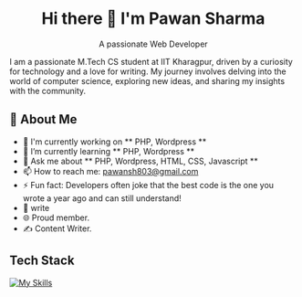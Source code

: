 <h1 align = center>Hi there 👋 I'm Pawan Sharma</h1>
<p align = center>A passionate Web Developer</p>
I am a passionate M.Tech CS student at IIT Kharagpur, driven by a curiosity for technology and a love for writing. My journey involves delving into the world of computer science, exploring new ideas, and sharing my insights with the community.

## 🚀 About Me

- 🔭 I'm currently working on ** PHP, Wordpress **
- 🌱 I’m currently learning ** PHP, Wordpress **
- 💬 Ask me about ** PHP, Wordpress, HTML, CSS, Javascript **
- 📫 How to reach me: pawansh803@gmail.com
- ⚡ Fun fact: Developers often joke that the best code is the one you wrote a year ago and can still understand!
- 📝 write
- 🌐 Proud member.
- ✍️ Content Writer.

## Tech Stack
[![My Skills](https://skillicons.dev/icons?i=php,js,html,css,c,bootstrap,wordpress,figma,mysql,vscode)](https://skillicons.dev)
